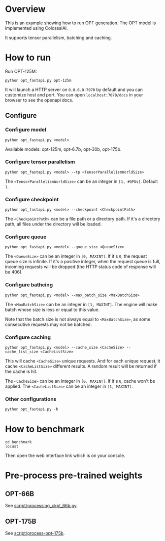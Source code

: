 # Overview

This is an example showing how to run OPT generation. The OPT model is implemented using ColossalAI.

It supports tensor parallelism, batching and caching.

# How to run

Run OPT-125M:
```shell
python opt_fastapi.py opt-125m
```

It will launch a HTTP server on `0.0.0.0:7070` by default and you can customize host and port. You can open `localhost:7070/docs` in your browser to see the openapi docs.

## Configure

### Configure model
```shell
python opt_fastapi.py <model>
```
Available models: opt-125m, opt-6.7b, opt-30b, opt-175b.

### Configure tensor parallelism
```shell
python opt_fastapi.py <model> --tp <TensorParallelismWorldSize>
```
The `<TensorParallelismWorldSize>` can be an integer in `[1, #GPUs]`. Default `1`.

### Configure checkpoint
```shell
python opt_fastapi.py <model> --checkpoint <CheckpointPath>
```
The `<CheckpointPath>` can be a file path or a directory path. If it's a directory path, all files under the directory will be loaded.

### Configure queue
```shell
python opt_fastapi.py <model> --queue_size <QueueSize>
```
The `<QueueSize>` can be an integer in `[0, MAXINT]`. If it's `0`, the request queue size is infinite. If it's a positive integer, when the request queue is full, incoming requests will be dropped (the HTTP status code of response will be 406).

### Configure bathcing
```shell
python opt_fastapi.py <model> --max_batch_size <MaxBatchSize>
```
The `<MaxBatchSize>` can be an integer in `[1, MAXINT]`. The engine will make batch whose size is less or equal to this value.

Note that the batch size is not always equal to `<MaxBatchSize>`, as some consecutive requests may not be batched.

### Configure caching
```shell
python opt_fastapi.py <model> --cache_size <CacheSize> --cache_list_size <CacheListSize>
```
This will cache `<CacheSize>` unique requests. And for each unique request, it cache `<CacheListSize>` different results. A random result will be returned if the cache is hit.

The `<CacheSize>` can be an integer in `[0, MAXINT]`. If it's `0`, cache won't be applied. The `<CacheListSize>` can be an integer in `[1, MAXINT]`.

### Other configurations
```shell
python opt_fastapi.py -h
```

# How to benchmark
```shell
cd benchmark
locust
```

Then open the web interface link which is on your console.

# Pre-process pre-trained weights

## OPT-66B
See [script/processing_ckpt_66b.py](./script/processing_ckpt_66b.py).

## OPT-175B
See [script/process-opt-175b](./script/process-opt-175b/).
